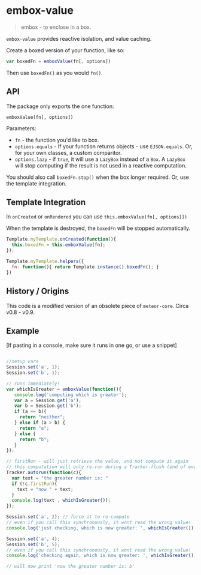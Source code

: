 embox-value
=================

> embox - to enclose in a box.

`embox-value` provides reactive isolation, and value caching.

Create a boxed version of your function, like so:

```js
var boxedFn = emboxValue(fn[, options])
```

Then use `boxedFn()` as you would `fn()`.


API
----------

The package only exports the one function:

`emboxValue(fn[, options])`

Parameters:

 * `fn` - the function you'd like to box.
 * `options.equals` - If your function returns objects - use `EJSON.equals`. Or, for your own classes, a custom comparitor.
 * `options.lazy` - if `true`, it will use a `LazyBox` instead of a `Box`. A `LazyBox` will stop computing if the result is not used in a reactive computation.


You should also call `boxedFn.stop()` when the box longer required. Or, use the template integration.



Template Integration
--------------------

In `onCreated` or `onRendered` you can use `this.emboxValue(fn[, options]])`

When the template is destroyed, the `boxedFn` will be stopped automatically.


```js
Template.myTemplate.onCreated(function(){
  this.boxedFn = this.emboxValue(fn);
});

Template.myTemplate.helpers({
  fn: function(){ return Template.instance().boxedFn(); }
})
```

History / Origins
------------

This code is a modified version of an obsolete piece of `meteor-core`. Circa v0.8 - v0.9.

Example
------------

[If pasting in a console, make sure it runs in one go, or use a snippet]

```js

//setup vars
Session.set('a', 1);
Session.set('b', 1);

// runs immediately!
var whichIsGreater = emboxValue(function(){
   console.log('computing which is greater');
   var a = Session.get('a');
   var b = Session.get('b');
   if (a == b){
     return "neither";
   } else if (a > b) {
     return "a";
   } else {
     return "b";
   }
});

// firstRun - will just retrieve the value, and not compute it again
// this computation will only re-run during a Tracker.flush (end of event-loop)
Tracker.autorun(function(c){
  var text = "the greater number is: "
  if (!c.firstRun){
    text = "now " + text;
  }
  console.log(text , whichIsGreater());
});

Session.set('a', 2); // force it to re-compute
// even if you call this synchronously, it wont read the wrong value!
console.log('just checking, which is now greater: ', whichIsGreater()); // a!

Session.set('a', 4);
Session.set('b', 5);
// even if you call this synchronously, it wont read the wrong value!
console.log('checking again, which is now greater: ', whichIsGreater()); // b!

// will now print 'now the greater number is: b'

```

